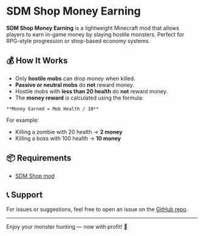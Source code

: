 # SDM Shop Money Earning

**SDM Shop Money Earning** is a lightweight Minecraft mod that allows players to earn in-game money by slaying hostile monsters. Perfect for RPG-style progression or shop-based economy systems.

## 💰 How It Works

- Only **hostile mobs** can drop money when killed.
- **Passive or neutral mobs** do **not** reward money.
- Hostile mobs with **less than 20 health** do **not** reward money.
- The **money reward** is calculated using the formula:

```
**Money Earned = Mob Health / 10**
```


For example:
- Killing a zombie with 20 health → **2 money**
- Killing a boss with 100 health → **10 money**

## 📦 Requirements

- [SDM Shop mod](https://www.curseforge.com/minecraft/mc-mods/sdm-shop)

## 📞 Support

For issues or suggestions, feel free to open an issue on the [GitHub repo](https://github.com/PlaIsMe/SDMShopMoneyEarning).

---

Enjoy your monster hunting — now with profit! 💸
